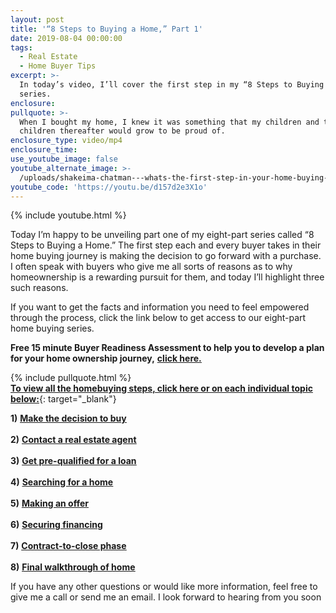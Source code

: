 ```yaml
---
layout: post
title: '“8 Steps to Buying a Home,” Part 1'
date: 2019-08-04 00:00:00
tags:
  - Real Estate
  - Home Buyer Tips
excerpt: >-
  In today’s video, I’ll cover the first step in my “8 Steps to Buying a Home”
  series.
enclosure:
pullquote: >-
  When I bought my home, I knew it was something that my children and their
  children thereafter would grow to be proud of.
enclosure_type: video/mp4
enclosure_time:
use_youtube_image: false
youtube_alternate_image: >-
  /uploads/shakeima-chatman---whats-the-first-step-in-your-home-buying-journey-youtube.jpg
youtube_code: 'https://youtu.be/d157d2e3X1o'
---
```


{% include youtube.html %}

Today I’m happy to be unveiling part one of my eight-part series called “8 Steps to Buying a Home.” The first step each and every buyer takes in their home buying journey is making the decision to go forward with a purchase. I often speak with buyers who give me all sorts of reasons as to why homeownership is a rewarding pursuit for them, and today I’ll highlight three such reasons.

If you want to get the facts and information you need to feel empowered through the process, click the link below to get access to our eight-part home buying series.

**Free 15 minute Buyer Readiness Assessment to help you to develop a plan for your home ownership journey,** <u><strong><a target="_blank" href="https://calendly.com/thechatmangroup/">click here.</a></strong></u>

{% include pullquote.html %}<br>[**To view all the homebuying steps, click here or on each individual topic below:**](https://www.youtube.com/playlist?list=PLZf8TvU1OUVhp2nGorkIVGfjNQ7pt8QuO){: target="_blank"}

**1)** <u><strong><a target="_blank" href="https://youtu.be/d157d2e3X1o">Make the decision to buy</a></strong></u><br><br>**2)** <u><strong><a target="_blank" href="https://youtu.be/yf6uqCqW1pk">Contact a real estate agent</a></strong></u><br><br>**3)** <u><a target="_blank" href="https://youtu.be/39Sk6by72-0"><strong>Get pre-qualified for a loan</strong></a></u><br><br>**4)** <u><strong><a target="_blank" href="https://youtu.be/qRxokelDSls">Searching for a home</a></strong></u><br><br>**5)** <u><strong><a target="_blank" href="https://youtu.be/9EZDxKf4Jow">Making an offer</a></strong></u><br><br>**6)** <u><strong><a target="_blank" href="https://youtu.be/jlDpZLypJL0">Securing financing</a></strong></u>&nbsp;<br><br>**7)** <u><strong><a target="_blank" href="https://youtu.be/tFkohL6MCoY">Contract-to-close phase</a></strong></u><br><br>**8)** <u><a target="_blank" href="https://youtu.be/atFJ8Yniuek"><strong>Final walkthrough of home</strong></a></u>

If you have any other questions or would like more information, feel free to give me a call or send me an email. I look forward to hearing from you soon